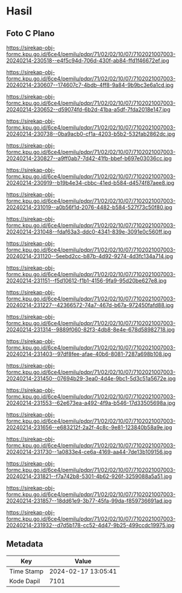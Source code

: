 # Hasil

## Foto C Plano

https://sirekap-obj-formc.kpu.go.id/6ce4/pemilu/pdpr/71/02/02/10/07/7102021007003-20240214-230518--e4f5c94d-706d-430f-ab84-ffd1f46672ef.jpg

https://sirekap-obj-formc.kpu.go.id/6ce4/pemilu/pdpr/71/02/02/10/07/7102021007003-20240214-230607--174607c7-4bdb-4ff8-9a84-9b9bc3e6a1cd.jpg

https://sirekap-obj-formc.kpu.go.id/6ce4/pemilu/pdpr/71/02/02/10/07/7102021007003-20240214-230652--d59074fd-6b2d-41ba-a5df-7fda2018e147.jpg

https://sirekap-obj-formc.kpu.go.id/6ce4/pemilu/pdpr/71/02/02/10/07/7102021007003-20240214-230738--0ba9acb0-cf1a-4203-b5b2-532fab2862dc.jpg

https://sirekap-obj-formc.kpu.go.id/6ce4/pemilu/pdpr/71/02/02/10/07/7102021007003-20240214-230827--a9ff0ab7-7d42-41fb-bbef-b697e03036cc.jpg

https://sirekap-obj-formc.kpu.go.id/6ce4/pemilu/pdpr/71/02/02/10/07/7102021007003-20240214-230919--b19b4e34-cbbc-41ed-b584-d4574f87aee8.jpg

https://sirekap-obj-formc.kpu.go.id/6ce4/pemilu/pdpr/71/02/02/10/07/7102021007003-20240214-231019--a0b56f1d-2076-4482-b584-527f73c50f80.jpg

https://sirekap-obj-formc.kpu.go.id/6ce4/pemilu/pdpr/71/02/02/10/07/7102021007003-20240214-231048--fdaf63a3-ddc0-4341-839e-3091e0c560ff.jpg

https://sirekap-obj-formc.kpu.go.id/6ce4/pemilu/pdpr/71/02/02/10/07/7102021007003-20240214-231120--5eebd2cc-b87b-4d92-9274-4d3fc134a714.jpg

https://sirekap-obj-formc.kpu.go.id/6ce4/pemilu/pdpr/71/02/02/10/07/7102021007003-20240214-231151--f5d10612-f1b1-4156-9fa9-95d20be627e8.jpg

https://sirekap-obj-formc.kpu.go.id/6ce4/pemilu/pdpr/71/02/02/10/07/7102021007003-20240214-231227--42366572-74a7-467d-b67a-972450fafd88.jpg

https://sirekap-obj-formc.kpu.go.id/6ce4/pemilu/pdpr/71/02/02/10/07/7102021007003-20240214-231314--9889f060-82f3-4db8-8e4e-678d58982718.jpg

https://sirekap-obj-formc.kpu.go.id/6ce4/pemilu/pdpr/71/02/02/10/07/7102021007003-20240214-231403--97df8fee-afae-40b6-8081-7287a698b108.jpg

https://sirekap-obj-formc.kpu.go.id/6ce4/pemilu/pdpr/71/02/02/10/07/7102021007003-20240214-231450--07694b29-3ea0-4d4e-9bc1-5d3c51a5672e.jpg

https://sirekap-obj-formc.kpu.go.id/6ce4/pemilu/pdpr/71/02/02/10/07/7102021007003-20240214-231553--62e673ea-a492-4f9a-b546-17d33505698a.jpg

https://sirekap-obj-formc.kpu.go.id/6ce4/pemilu/pdpr/71/02/02/10/07/7102021007003-20240214-231656--e683212f-2a2f-4c8c-9e81-123840b58a9e.jpg

https://sirekap-obj-formc.kpu.go.id/6ce4/pemilu/pdpr/71/02/02/10/07/7102021007003-20240214-231730--1a0833e4-ce6a-4169-aa44-7de13b109156.jpg

https://sirekap-obj-formc.kpu.go.id/6ce4/pemilu/pdpr/71/02/02/10/07/7102021007003-20240214-231821--f7a742b8-5301-4b62-926f-3259088a5a51.jpg

https://sirekap-obj-formc.kpu.go.id/6ce4/pemilu/pdpr/71/02/02/10/07/7102021007003-20240214-231857--18dd61e9-3b77-45fa-99da-f859736691ad.jpg

https://sirekap-obj-formc.kpu.go.id/6ce4/pemilu/pdpr/71/02/02/10/07/7102021007003-20240214-231932--d7d5b178-cc52-4d47-9b25-499ccdc19975.jpg


## Metadata

| Key        | Value               |
| ---------- | ------------------- |
| Time Stamp | 2024-02-17 13:05:41 |
| Kode Dapil | 7101                |



